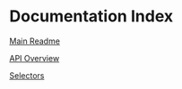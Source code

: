 

# Documentation Index

[Main Readme](../readme.md/)

[API Overview](/api-overview.md/)

[Selectors](/api-selectors.md/)
